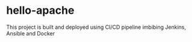 # hello-apache
This project is built and deployed using CI/CD pipeline imbibing Jenkins, Ansible and Docker
